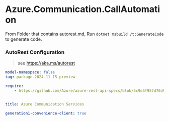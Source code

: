 # Azure.Communication.CallAutomation

From Folder that contains autorest.md, Run `dotnet msbuild /t:GenerateCode` to generate code.

### AutoRest Configuration
> see https://aka.ms/autorest

```yaml
model-namespace: false
tag: package-2024-11-15-preview

require:
    - https://github.com/Azure/azure-rest-api-specs/blob/5c9d5f957d76d9fea9c513f494660c6c5d3e809a/specification/communication/data-plane/CallAutomation/readme.md


title: Azure Communication Services

generation1-convenience-client: true
```
